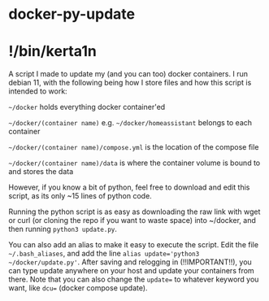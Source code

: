 # docker-py-update
# !/bin/kerta1n

A script I made to update my (and you can too) docker containers. I run debian 11, with the following being how I store files and how this script is intended to work:

`~/docker` holds everything docker container'ed

`~/docker/(container name)` e.g. `~/docker/homeassistant` belongs to each container

`~/docker/(container name)/compose.yml` is the location of the compose file

`~/docker/(container name)/data` is where the container volume is bound to and stores the data

However, if you know a bit of python, feel free to download and edit this script, as its only ~15 lines of python code.

Running the python script is as easy as downloading the raw link with wget or curl (or cloning the repo if you want to waste space) into ~/docker, and then running `python3 update.py`. 

You can also add an alias to make it easy to execute the script. Edit the file `~/.bash_aliases`, and add the line `alias update='python3 ~/docker/update.py'`. After saving and relogging in (!!IMPORTANT!!), you can type update anywhere on your host and update your containers from there. Note that you can also change the `update=` to whatever keyword you want, like `dcu=` (docker compose update). 
